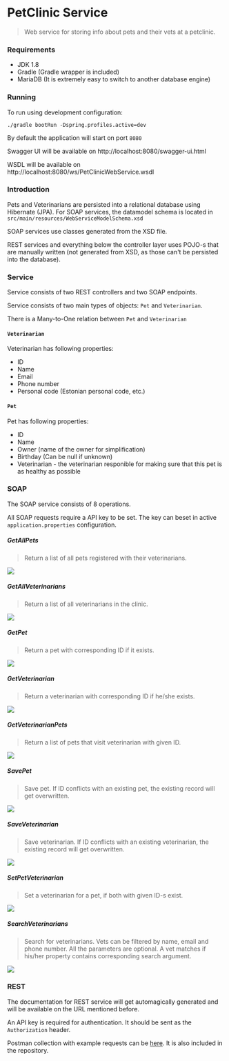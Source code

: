 # PetClinic Service

> Web service for storing info about pets and their vets at a petclinic.



### Requirements

+ JDK 1.8
+ Gradle (Gradle wrapper is included)
+ MariaDB (It is extremely easy to switch to another database engine)



### Running

To run using development configuration:

```
./gradle bootRun -Dspring.profiles.active=dev
```

By default the application will start on port `8080`

Swagger UI will be available on http://localhost:8080/swagger-ui.html

WSDL will be available on http://localhost:8080/ws/PetClinicWebService.wsdl



### Introduction

Pets and Veterinarians are persisted into a relational database using Hibernate (JPA). For SOAP services, the datamodel schema is located in `src/main/resources/WebServiceModelSchema.xsd`

SOAP services use classes generated from the XSD file.

REST services and everything below the controller layer uses POJO-s that are manually written (not generated from XSD, as those can't be persisted into the database).





### Service

Service consists of two REST controllers and two SOAP endpoints.

Service consists of two main types of objects: `Pet` and `Veterinarian`.

There is a Many-to-One relation between `Pet` and `Veterinarian`

#### `Veterinarian`

Veterinarian has following properties:

+ ID
+ Name
+ Email
+ Phone number
+ Personal code (Estonian personal code, etc.)

#### `Pet`

Pet has following properties:

+ ID
+ Name
+ Owner (name of the owner for simplification)
+ Birthday (Can be null if unknown)
+ Veterinarian - the veterinarian responible for making sure that this pet is as healthy as possible



### SOAP

The SOAP service consists of 8 operations.

All SOAP requests require a API key to be set. The key can beset in active `application.properties` configuration.

##### GetAllPets

> Return a list of all pets registered with their veterinarians.

![](screenshots/GetAllPets.png)



##### GetAllVeterinarians

> Return a list of all veterinarians in the clinic.

![](screenshots/GetAllVeterinarians.png)



##### GetPet

> Return a pet with corresponding ID if it exists.

![](screenshots/GetPet.png)



##### GetVeterinarian

> Return a veterinarian with corresponding ID if he/she exists.

![](screenshots/GetVeterinarian.png)



##### GetVeterinarianPets

> Return a list of pets that visit veterinarian with given ID.

![](screenshots/GetVeterinarianPets.png)



##### SavePet

> Save pet. If ID conflicts with an existing pet, the existing record will get overwritten.

![](screenshots/SavePet.png)



##### SaveVeterinarian

> Save veterinarian. If ID conflicts with an existing veterinarian, the existing record will get overwritten.

![](screenshots/SaveVeterinarian.png)



##### SetPetVeterinarian

> Set a veterinarian for a pet, if both with given ID-s exist.

![](screenshots/SetPetVeterinarian.png)



##### SearchVeterinarians

> Search for veterinarians. Vets can be filtered by name, email and phone number. All the parameters are optional. A vet matches if his/her property contains corresponding search argument.

![](screenshots/SearchVeterinarians.png)



### REST

The documentation for REST service will get automagically generated and will be available on the URL mentioned before.

An API key is required for authentication. It should be sent as the `Authorization` header.

Postman collection with example requests can be [here](https://documenter.getpostman.com/view/2819899/petclinic/RW8FGmhX#a5cb3672-f329-bf96-53d7-2f3c0a44f9d7). It is also included in the repository.